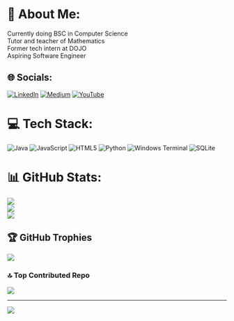 # 💫 About Me:
Currently doing BSC in Computer Science<br>Tutor and teacher of Mathematics<br>Former tech intern at DOJO<br>Aspiring Software Engineer<br>


## 🌐 Socials:
[![LinkedIn](https://img.shields.io/badge/LinkedIn-%230077B5.svg?logo=linkedin&logoColor=white)](https://linkedin.com/in/tuhinshaikhh) [![Medium](https://img.shields.io/badge/Medium-12100E?logo=medium&logoColor=white)](https://medium.com/@tuhinshaikhh) [![YouTube](https://img.shields.io/badge/YouTube-%23FF0000.svg?logo=YouTube&logoColor=white)](https://youtube.com/@tuhinshaikh) 

# 💻 Tech Stack:
![Java](https://img.shields.io/badge/java-%23ED8B00.svg?style=for-the-badge&logo=openjdk&logoColor=white) ![JavaScript](https://img.shields.io/badge/javascript-%23323330.svg?style=for-the-badge&logo=javascript&logoColor=%23F7DF1E) ![HTML5](https://img.shields.io/badge/html5-%23E34F26.svg?style=for-the-badge&logo=html5&logoColor=white) ![Python](https://img.shields.io/badge/python-3670A0?style=for-the-badge&logo=python&logoColor=ffdd54) ![Windows Terminal](https://img.shields.io/badge/Windows%20Terminal-%234D4D4D.svg?style=for-the-badge&logo=windows-terminal&logoColor=white) ![SQLite](https://img.shields.io/badge/sqlite-%2307405e.svg?style=for-the-badge&logo=sqlite&logoColor=white)
# 📊 GitHub Stats:
![](https://github-readme-stats.vercel.app/api?username=TuhinShaikh&theme=default&hide_border=false&include_all_commits=true&count_private=true)<br/>
![](https://github-readme-streak-stats.herokuapp.com/?user=TuhinShaikh&theme=default&hide_border=false)<br/>
![](https://github-readme-stats.vercel.app/api/top-langs/?username=TuhinShaikh&theme=default&hide_border=false&include_all_commits=true&count_private=true&layout=compact)

## 🏆 GitHub Trophies
![](https://github-profile-trophy.vercel.app/?username=TuhinShaikh&theme=radical&no-frame=false&no-bg=false&margin-w=4)

### 🔝 Top Contributed Repo
![](https://github-contributor-stats.vercel.app/api?username=TuhinShaikh&limit=5&theme=dark&combine_all_yearly_contributions=true)

---
[![](https://visitcount.itsvg.in/api?id=TuhinShaikh&icon=0&color=0)](https://visitcount.itsvg.in)

<!-- Proudly created with GPRM ( https://gprm.itsvg.in ) -->
